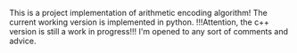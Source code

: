 This is a project implementation of arithmetic encoding algorithm!
The current working version is implemented in python. 
!!!Attention, the c++ version is still a work in progress!!!
I'm opened to any sort of comments and advice.
